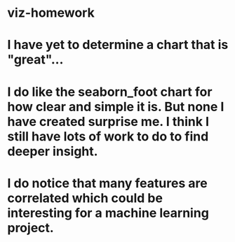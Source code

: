 # viz-homework

# I have yet to determine a chart that is "great"...

# I do like the seaborn_foot chart for how clear and simple it is. But none I have created surprise me. I think I still have lots of work to do to find deeper insight.

# I do notice that many features are correlated which could be interesting for a machine learning project.
